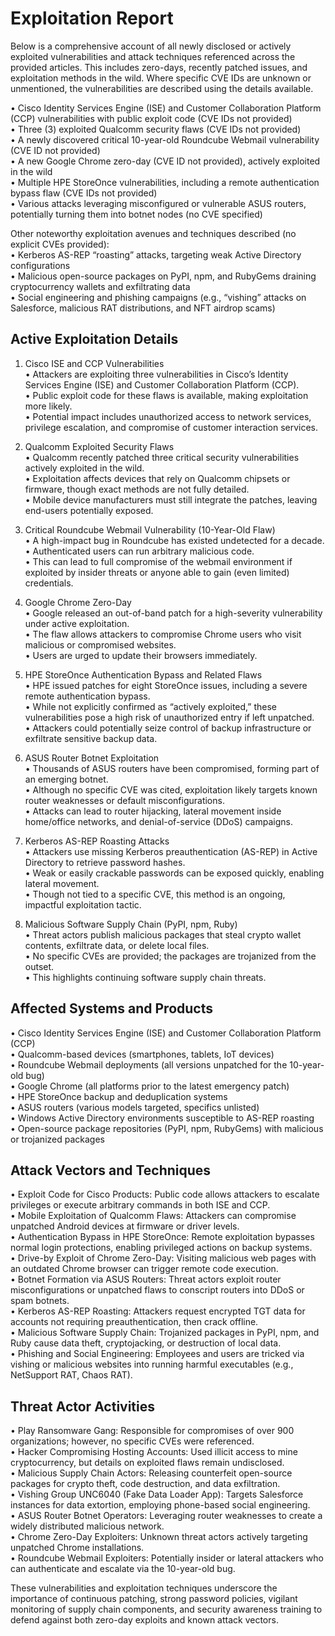 # Exploitation Report

Below is a comprehensive account of all newly disclosed or actively exploited vulnerabilities and attack techniques referenced across the provided articles. This includes zero-days, recently patched issues, and exploitation methods in the wild. Where specific CVE IDs are unknown or unmentioned, the vulnerabilities are described using the details available.

• Cisco Identity Services Engine (ISE) and Customer Collaboration Platform (CCP) vulnerabilities with public exploit code (CVE IDs not provided)  
• Three (3) exploited Qualcomm security flaws (CVE IDs not provided)  
• A newly discovered critical 10-year-old Roundcube Webmail vulnerability (CVE ID not provided)  
• A new Google Chrome zero-day (CVE ID not provided), actively exploited in the wild  
• Multiple HPE StoreOnce vulnerabilities, including a remote authentication bypass flaw (CVE IDs not provided)  
• Various attacks leveraging misconfigured or vulnerable ASUS routers, potentially turning them into botnet nodes (no CVE specified)  

Other noteworthy exploitation avenues and techniques described (no explicit CVEs provided):  
• Kerberos AS-REP “roasting” attacks, targeting weak Active Directory configurations  
• Malicious open-source packages on PyPI, npm, and RubyGems draining cryptocurrency wallets and exfiltrating data  
• Social engineering and phishing campaigns (e.g., “vishing” attacks on Salesforce, malicious RAT distributions, and NFT airdrop scams)  

## Active Exploitation Details

1. Cisco ISE and CCP Vulnerabilities  
   • Attackers are exploiting three vulnerabilities in Cisco’s Identity Services Engine (ISE) and Customer Collaboration Platform (CCP).  
   • Public exploit code for these flaws is available, making exploitation more likely.  
   • Potential impact includes unauthorized access to network services, privilege escalation, and compromise of customer interaction services.

2. Qualcomm Exploited Security Flaws  
   • Qualcomm recently patched three critical security vulnerabilities actively exploited in the wild.  
   • Exploitation affects devices that rely on Qualcomm chipsets or firmware, though exact methods are not fully detailed.  
   • Mobile device manufacturers must still integrate the patches, leaving end-users potentially exposed.

3. Critical Roundcube Webmail Vulnerability (10-Year-Old Flaw)  
   • A high-impact bug in Roundcube has existed undetected for a decade.  
   • Authenticated users can run arbitrary malicious code.  
   • This can lead to full compromise of the webmail environment if exploited by insider threats or anyone able to gain (even limited) credentials.

4. Google Chrome Zero-Day  
   • Google released an out-of-band patch for a high-severity vulnerability under active exploitation.  
   • The flaw allows attackers to compromise Chrome users who visit malicious or compromised websites.  
   • Users are urged to update their browsers immediately.

5. HPE StoreOnce Authentication Bypass and Related Flaws  
   • HPE issued patches for eight StoreOnce issues, including a severe remote authentication bypass.  
   • While not explicitly confirmed as “actively exploited,” these vulnerabilities pose a high risk of unauthorized entry if left unpatched.  
   • Attackers could potentially seize control of backup infrastructure or exfiltrate sensitive backup data.

6. ASUS Router Botnet Exploitation  
   • Thousands of ASUS routers have been compromised, forming part of an emerging botnet.  
   • Although no specific CVE was cited, exploitation likely targets known router weaknesses or default misconfigurations.  
   • Attacks can lead to router hijacking, lateral movement inside home/office networks, and denial-of-service (DDoS) campaigns.

7. Kerberos AS-REP Roasting Attacks  
   • Attackers use missing Kerberos preauthentication (AS-REP) in Active Directory to retrieve password hashes.  
   • Weak or easily crackable passwords can be exposed quickly, enabling lateral movement.  
   • Though not tied to a specific CVE, this method is an ongoing, impactful exploitation tactic.

8. Malicious Software Supply Chain (PyPI, npm, Ruby)  
   • Threat actors publish malicious packages that steal crypto wallet contents, exfiltrate data, or delete local files.  
   • No specific CVEs are provided; the packages are trojanized from the outset.  
   • This highlights continuing software supply chain threats.

## Affected Systems and Products

• Cisco Identity Services Engine (ISE) and Customer Collaboration Platform (CCP)  
• Qualcomm-based devices (smartphones, tablets, IoT devices)  
• Roundcube Webmail deployments (all versions unpatched for the 10-year-old bug)  
• Google Chrome (all platforms prior to the latest emergency patch)  
• HPE StoreOnce backup and deduplication systems  
• ASUS routers (various models targeted, specifics unlisted)  
• Windows Active Directory environments susceptible to AS-REP roasting  
• Open-source package repositories (PyPI, npm, RubyGems) with malicious or trojanized packages

## Attack Vectors and Techniques

• Exploit Code for Cisco Products: Public code allows attackers to escalate privileges or execute arbitrary commands in both ISE and CCP.  
• Mobile Exploitation of Qualcomm Flaws: Attackers can compromise unpatched Android devices at firmware or driver levels.  
• Authentication Bypass in HPE StoreOnce: Remote exploitation bypasses normal login protections, enabling privileged actions on backup systems.  
• Drive-by Exploit of Chrome Zero-Day: Visiting malicious web pages with an outdated Chrome browser can trigger remote code execution.  
• Botnet Formation via ASUS Routers: Threat actors exploit router misconfigurations or unpatched flaws to conscript routers into DDoS or spam botnets.  
• Kerberos AS-REP Roasting: Attackers request encrypted TGT data for accounts not requiring preauthentication, then crack offline.  
• Malicious Software Supply Chain: Trojanized packages in PyPI, npm, and Ruby cause data theft, cryptojacking, or destruction of local data.  
• Phishing and Social Engineering: Employees and users are tricked via vishing or malicious websites into running harmful executables (e.g., NetSupport RAT, Chaos RAT).

## Threat Actor Activities

• Play Ransomware Gang: Responsible for compromises of over 900 organizations; however, no specific CVEs were referenced.  
• Hacker Compromising Hosting Accounts: Used illicit access to mine cryptocurrency, but details on exploited flaws remain undisclosed.  
• Malicious Supply Chain Actors: Releasing counterfeit open-source packages for crypto theft, code destruction, and data exfiltration.  
• Vishing Group UNC6040 (Fake Data Loader App): Targets Salesforce instances for data extortion, employing phone-based social engineering.  
• ASUS Router Botnet Operators: Leveraging router weaknesses to create a widely distributed malicious network.  
• Chrome Zero-Day Exploiters: Unknown threat actors actively targeting unpatched Chrome installations.  
• Roundcube Webmail Exploiters: Potentially insider or lateral attackers who can authenticate and escalate via the 10-year-old bug.

These vulnerabilities and exploitation techniques underscore the importance of continuous patching, strong password policies, vigilant monitoring of supply chain components, and security awareness training to defend against both zero-day exploits and known attack vectors.